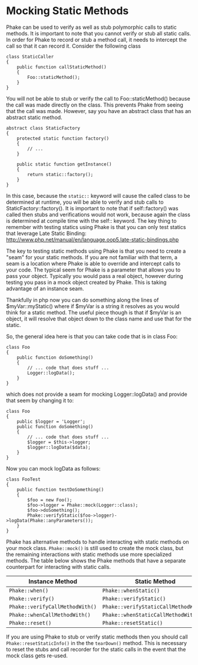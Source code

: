 Mocking Static Methods
======================

Phake can be used to verify as well as stub polymorphic calls to static methods. It is important to note that you
cannot verify or stub all static calls. In order for Phake to record or stub a method call, it needs to intercept the
call so that it can record it. Consider the following class

```
class StaticCaller
{
	public function callStaticMethod()
	{
		Foo::staticMethod();
	}
}
```

You will not be able to stub or verify the call to Foo::staticMethod() because the call was made directly on the class.
This prevents Phake from seeing that the call was made. However, say you have an abstract class that has an abstract
static method.

```
abstract class StaticFactory
{
	protected static function factory()
	{
		// ...
	}

	public static function getInstance()
	{
		return static::factory();
	}
}
```

In this case, because the `static::` keyword will cause the called class to be determined at runtime, you will be able
to verify and stub calls to StaticFactory::factory(). It is important to note that if self::factory() was called then
stubs and verifications would not work, because again the class is determined at compile time with the self:: keyword.
The key thing to remember with testing statics using Phake is that you can only test statics that leverage Late Static
Binding: http://www.php.net/manual/en/language.oop5.late-static-bindings.php

The key to testing static methods using Phake is that you need to create a "seam" for your static methods. If you are
not familiar with that term, a seam is a location where Phake is able to override and intercept calls to your code.
The typical seem for Phake is a parameter that allows you to pass your object. Typically you would pass a real object,
however during testing you pass in a mock object created by Phake. This is taking advantage of an instance seam.

Thankfully in php now you can do something along the lines of $myVar::myStatic() where if $myVar is a string it
resolves as you would think for a static method. The useful piece though is that if $myVar is an object, it will
resolve that object down to the class name and use that for the static.

So, the general idea here is that you can take code that is in class Foo:

```
class Foo
{
	public function doSomething()
	{
		// ... code that does stuff ...
		Logger::logData();
	}
}
```

which does not provide a seam for mocking Logger::logData() and provide that seem by changing it to:

```
class Foo
{
	public $logger = 'Logger';
	public function doSomething()
	{
		// ... code that does stuff ...
		$logger = $this->logger;
		$logger::logData($data);
	}
}
```

Now you can mock logData as follows:

```
class FooTest
{
	public function testDoSomething()
	{
		$foo = new Foo();
		$foo->logger = Phake::mock(Logger::class);
		$foo->doSomething();
		Phake::verifyStatic($foo->logger)->logData(Phake::anyParameters());
	}
}
```

Phake has alternative methods to handle interacting with static methods on your mock class. `Phake::mock()` is still
used to create the mock class, but the remaining interactions with static methods use more specialized methods. The
table below shows the Phake methods that have a separate counterpart for interacting with static calls.

| Instance Method                 | Static Method                         |
|---------------------------------|---------------------------------------|
| `Phake::when()`                 | `Phake::whenStatic()`                 |
| `Phake::verify()`               | `Phake::verifyStatic()`               |
| `Phake::verifyCallMethodWith()` | `Phake::verifyStaticCallMethodWith()` |
| `Phake::whenCallMethodWith()`   | `Phake::whenStaticCallMethodWith()`   |
| `Phake::reset()`                | `Phake::resetStatic()`                |

If you are using Phake to stub or verify static methods then you should call `Phake::resetStaticInfo()` in the
the `tearDown()` method. This is necessary to reset the stubs and call recorder for the static calls in the event
that the mock class gets re-used.
